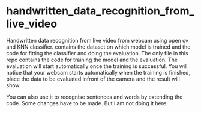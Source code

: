 # handwritten_data_recognition_from_live_video
Handwritten data recognition from live video from webcam using open cv and KNN classifier. contains the dataset on which model is trained and the code for fitting the classifier and doing the evaluation.
The only file in this repo contains the code for training the model and the evaluation. The evaluation will start automatically once the training is successful. You will notice that your webcam starts automatically when the training is finished, place the data to be evaluated infront of the camera and the result will show. 

You can also use it to recognise sentences and words by extending the code. Some changes have to be made. But i am not doing it here.
